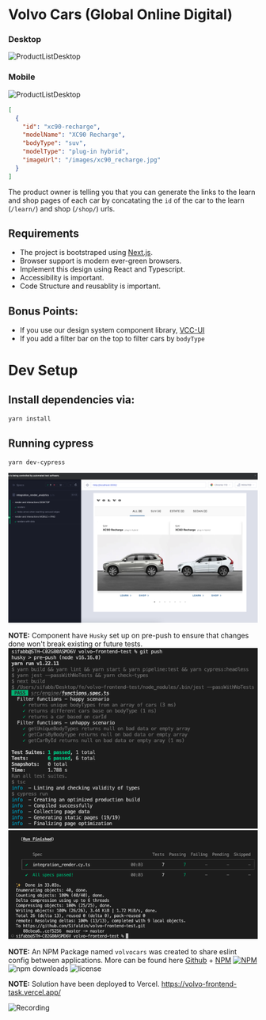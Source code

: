 # Volvo Cars (Global Online Digital)

### Desktop

![ProductListDesktop](./docs/ProductList-Desktop.png)

### Mobile

![ProductListDesktop](./docs/ProductList-Mobile.png)

```json
[
  {
    "id": "xc90-recharge",
    "modelName": "XC90 Recharge",
    "bodyType": "suv",
    "modelType": "plug-in hybrid",
    "imageUrl": "/images/xc90_recharge.jpg"
  }
]
```

The product owner is telling you that you can generate the links to the learn and shop pages of each car by concatating the `id` of the car to the learn (`/learn/`) and shop (`/shop/`) urls.

## Requirements

- The project is bootstraped using [Next.js](https://nextjs.org/).
- Browser support is modern ever-green browsers.
- Implement this design using React and Typescript.
- Accessibility is important.
- Code Structure and reusablity is important.

## Bonus Points:

- If you use our design system component library, [VCC-UI](https://vcc-ui.vercel.app/)
- If you add a filter bar on the top to filter cars by `bodyType`

# Dev Setup

## Install dependencies via:

```
yarn install
```

## Running cypress

```
yarn dev-cypress
```
![cypress](./docs/cypress-open.png)

**NOTE:** Component have `Husky` set up on pre-push to ensure that changes done
won't break existing or future tests.
![HuskyTest](./docs/husky-tests.png)
![HuskyLint](./docs/husky-lint.png)

**NOTE:** An NPM Package named `volvocars` was created to share eslint config between applications.
More can be found here [Github](https://github.com/Sifaldin/volvo-eslint-config) + [NPM](https://www.npmjs.com/package/eslint-config-volvocars)
[![NPM](https://img.shields.io/npm/v/eslint-config-volvocars)](https://www.npmjs.com/package/eslint-config-volvocars) ![npm downloads](https://img.shields.io/npm/dt/eslint-config-volvocars) ![license](https://img.shields.io/npm/l/eslint-config-volvocars)

**NOTE:** Solution have been deployed to Vercel. https://volvo-frontend-task.vercel.app/

![Recording](./docs/iphone.gif)
